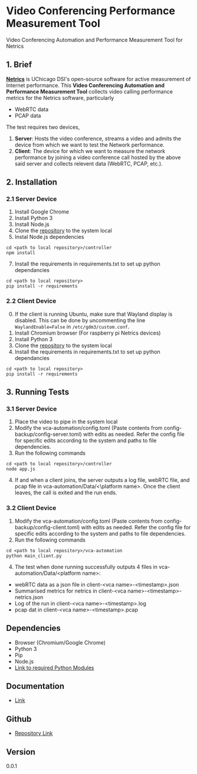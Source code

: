 # Video Conferencing Performance Measurement Tool
 
Video Conferencing Automation and Performance Measurement Tool for Netrics

## 1. Brief

[**Netrics**](https://github.com/chicago-cdac/nm-exp-active-netrics) is UChicago DSI's open-source software for active measurement of Internet performance. This **Video Conferencing Automation and Performance Measurement Tool** collects video calling performance metrics for the Netrics software, particularly
 - WebRTC data
 - PCAP data

 The test requires two devices, 
 1. **Server**: Hosts the video conference, streams a video and admits the device from which we want to test the Network performance.
 2. **Client**: The device for which we want to measure the network performance by joining a video conference call hosted by the above said server and collects relevent data (WebRTC, PCAP, etc.).

## 2. Installation

### 2.1 Server Device

1. Install Google Chrome
2. Install Python 3
3. Install Node.js
4. Clone the [repository](https://github.com/tarunmangla/netrics-vca-test/blob/main/README.md) to the system local
6. Instal Node.js dependencies
```
cd <path to local repository>/controller
npm install
```
7. Install the requirements in requirements.txt to set up python dependancies
```
cd <path to local repository>
pip install -r requirements
```

### 2.2 Client Device
0. If the client is running Ubuntu, make sure that Wayland display is disabled. This can be done by uncommenting the line `WaylandEnable=False` in `/etc/gdm3/custom.conf`.
1. Install Chromium browser (For raspberry pi Netrics devices)
2. Install Python 3
3. Clone the [repository](https://github.com/tarunmangla/netrics-vca-test/blob/main/README.md) to the system local
7. Install the requirements in requirements.txt to set up python dependancies
```
cd <path to local repository>
pip install -r requirements
```

## 3. Running Tests

### 3.1 Server Device

1. Place the video to pipe in the system local
2. Modify the vca-automation/config.toml (Paste contents from config-backup/config-server.toml) with edits as needed. Refer the config file for specific edits according to the system and paths to file dependencies.
3. Run the following commands
```
cd <path to local repository>/controller
node app.js
```
4. If and when a client joins, the server outputs a log file, webRTC file, and pcap file in vca-automation/Data/<\platform name\>. Once the client leaves, the call is exited and the run ends.

### 3.2 Client Device

1. Modify the vca-automation/config.toml (Paste contents from config-backup/config-client.toml) with edits as needed. Refer the config file for specific edits according to the system and paths to file dependencies.
3. Run the following commands
```
cd <path to local repository>/vca-automation
python main_client.py
```
4. The test when done running successfully outputs 4 files in vca-automation/Data/\<platform name\>:
- webRTC data as a json file in client-\<vca name\>-\<timestamp\>.json
- Summarised metrics for netrics in client-\<vca name\>-\<timestamp\>-netrics.json
- Log of the run in client-\<vca name\>-\<timestamp\>.log
- pcap dat in client-\<vca name\>-\<timestamp\>.pcap

## Dependencies

- Browser (Chromium/Google Chrome) 
- Python 3
- Pip
- Node.js
- [Link to required Python Modules](https://github.com/tarunmangla/netrics-vca-test/blob/main/requirements.txt)


## Documentation

- [Link](https://github.com/tarunmangla/netrics-vca-test/blob/main/vca_automation/README.md)


## Github

- [Repository Link](https://github.com/tarunmangla/netrics-vca-test/blob/main/README.md)

## Version

0.0.1
